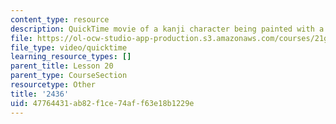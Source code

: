 ```yaml
---
content_type: resource
description: QuickTime movie of a kanji character being painted with a brush.
file: https://ol-ocw-studio-app-production.s3.amazonaws.com/courses/21g-504-japanese-iv-spring-2009/47764431ab82f1ce74aff63e18b1229e_2436.mov
file_type: video/quicktime
learning_resource_types: []
parent_title: Lesson 20
parent_type: CourseSection
resourcetype: Other
title: '2436'
uid: 47764431-ab82-f1ce-74af-f63e18b1229e
---
```

